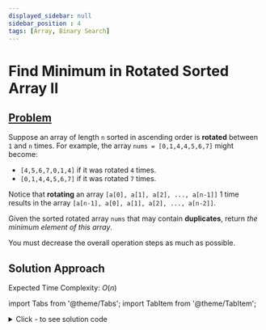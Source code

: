 ```yaml
---
displayed_sidebar: null
sidebar_position : 4
tags: [Array, Binary Search]
---
```


# Find Minimum in Rotated Sorted Array II

## [Problem](https://leetcode.com/problems/find-minimum-in-rotated-sorted-array-ii/)

<p>Suppose an array of length <code>n</code> sorted in ascending order is <strong>rotated</strong> between <code>1</code> and <code>n</code> times. For example, the array <code>nums = [0,1,4,4,5,6,7]</code> might become:</p>

<ul>
	<li><code>[4,5,6,7,0,1,4]</code> if it was rotated <code>4</code> times.</li>
	<li><code>[0,1,4,4,5,6,7]</code> if it was rotated <code>7</code> times.</li>
</ul>

<p>Notice that <strong>rotating</strong> an array <code>[a[0], a[1], a[2], ..., a[n-1]]</code> 1 time results in the array <code>[a[n-1], a[0], a[1], a[2], ..., a[n-2]]</code>.</p>

<p>Given the sorted rotated array <code>nums</code> that may contain <strong>duplicates</strong>, return <em>the minimum element of this array</em>.</p>

<p>You must decrease the overall operation steps as much as possible.</p>

## Solution Approach

Expected Time Complexity: $O(n)$

import Tabs from '@theme/Tabs';
import TabItem from '@theme/TabItem';

<details><summary>Click - to see solution code</summary>

<Tabs>
<TabItem value="cpp" label="C++">

```cpp
class Solution {
public:
    int findMin(vector<int>& nums) {
        int start = 0, end = nums.size()-1;
        while(start < end){
            int mid = (start + end)/2;
            if(nums[mid] >= nums[start] && nums[end] < nums[mid]){
                start = mid + 1;
            }else if(nums[mid] >= nums[start] && nums[end] == nums[mid]){
                end -= 1;
            }else{
                end = mid;
            }
        }
        return nums[start];
    }
};
```
</TabItem>
</Tabs>

</details>
